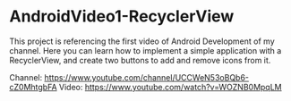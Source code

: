# AndroidVideo1-RecyclerView
This project is referencing the first video of Android Development of my channel. 
Here you can learn how to implement a simple application with a RecyclerView, and create two buttons to add and remove icons from it.

Channel: https://www.youtube.com/channel/UCCWeN53oBQb6-cZ0MhtgbFA
Video: https://www.youtube.com/watch?v=WOZNB0MpqLM
